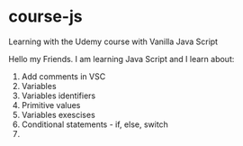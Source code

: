 # course-js
Learning with the Udemy course with Vanilla Java Script

Hello my Friends. I am learning Java Script and I learn about:
1. Add comments in VSC
2. Variables
3. Variables identifiers
4. Primitive values
5. Variables exescises
6. Conditional statements - if, else, switch
7. 
